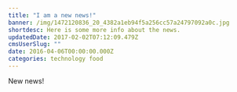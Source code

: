 ```yaml
---
title: "I am a new news!"
banner: /img/1472120836_20_4382a1eb94f5a256cc57a24797092a0c.jpg
shortdesc: Here is some more info about the news.
updatedDate: 2017-02-02T07:12:09.479Z
cmsUserSlug: ""
date: 2016-04-06T00:00:00.000Z
categories: technology food
---
```


New news!
